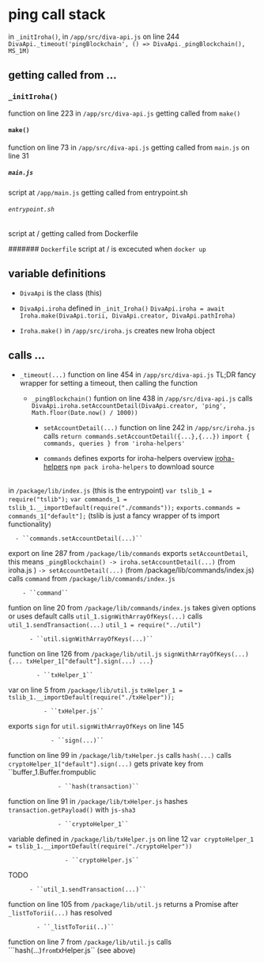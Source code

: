 # ping call stack

in ``_initIroha()``, in ``/app/src/diva-api.js`` on line 244
``DivaApi._timeout('pingBlockchain', () => DivaApi._pingBlockchain(), MS_1M)``


## getting called from ...

### ``_initIroha()``
function on line 223 in ``/app/src/diva-api.js``
getting called from ``make()``

#### ``make()``
function on line 73 in ``/app/src/diva-api.js``
getting called from ``main.js`` on line 31

##### ``main.js``
script at ``/app/main.js``
getting called from entrypoint.sh

###### ``entrypoint.sh``
script at /
getting called from Dockerfile

####### ``Dockerfile``
script at /
is excecuted when ``docker up``


## variable definitions

- ``DivaApi``
is the class (this)

- ``DivaApi.iroha``
defined in ``_init_Iroha()``
``DivaApi.iroha = await Iroha.make(DivaApi.torii, DivaApi.creator, DivaApi.pathIroha)``

- ``Iroha.make()``
in ``/app/src/iroha.js``
creates new Iroha object


## calls ...

- ``_timeout(...)``	
function on line 454 in ``/app/src/diva-api.js``
TL;DR fancy wrapper for setting a timeout, then calling the function

  - ``_pingBlockchain()``
funtion on line 438 in ``/app/src/diva-api.js``
calls  ``DivaApi.iroha.setAccountDetail(DivaApi.creator, 'ping', Math.floor(Date.now() / 1000))``

    - ``setAccountDetail(...)``
function on line 242 in ``/app/src/iroha.js``
calls ``return commands.setAccountDetail({...},{...})``
``import { commands, queries } from 'iroha-helpers'``

    - ``commands``
defines exports for iroha-helpers
overview [iroha-helpers](https://www.npmjs.com/package/iroha-helpers#commands)
``npm pack iroha-helpers`` to download source<br><br>

in ``/package/lib/index.js`` (this is the entrypoint)
``var tslib_1 = require("tslib");``
``var commands_1 = tslib_1.__importDefault(require("./commands"));``
``exports.commands = commands_1["default"];``
(tslib is just a fancy wrapper of ts import functionality)

      - ``commands.setAccountDetail(...)``
export on line 287 from ``/package/lib/commands``
exports ``setAccountDetail``, this means ``_pingBlockchain() -> iroha.setAccountDetail(...)`` (from iroha.js ) ``-> setAccountDetail(...)`` (from  /package/lib/commands/index.js)
calls ``command`` from ``/package/lib/commands/index.js``

        - ``command`` 
funtion on line 20 from ``/package/lib/commands/index.js``
takes given options or uses default
calls ``util_1.signWithArrayOfKeys(...)``
calls ``util_1.sendTransaction(...)``
``util_1 = require("../util")``

          - ``util.signWithArrayOfKeys(...)``
function on line 126 from ``/package/lib/util.js``
``signWithArrayOfKeys(...) {... txHelper_1["default"].sign(...) ...}`` 

            - ``txHelper_1``
var on line 5 from ``/package/lib/util.js``
``txHelper_1 = tslib_1.__importDefault(require("./txHelper"));``

              - ``txHelper.js``
exports ``sign`` for ``util.signWithArrayOfKeys`` on line 145

                - ``sign(...)``
function on line 99 in ``/package/lib/txHelper.js``
calls ``hash(...)``
calls ``cryptoHelper_1["default"].sign(...)``
gets private key from ``buffer_1.Buffer.frompublic

                  - ``hash(transaction)``
function on line 91 in ``/package/lib/txHelper.js``
hashes ``transaction.getPayload()`` with ``js-sha3``

                  - ``cryptoHelper_1``
variable defined in ``/package/lib/txHelper.js`` on line 12
``var cryptoHelper_1 = tslib_1.__importDefault(require("./cryptoHelper"))``


                    - ``cryptoHelper.js``
TODO

          - ``util_1.sendTransaction(...)``
function on line 105 from ``/package/lib/util.js``
returns a Promise after ``_listToTorii(...)`` has resolved

            - ``_listToTorii(..)``
function on line 7 from ``/package/lib/util.js``
calls ```hash(...)`` from ``txHelper.js`` (see above)



			






 

